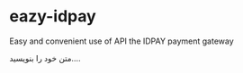 # eazy-idpay
 Easy and convenient use of API the IDPAY payment gateway
<div dir=”rtl”>

متن خود را بنویسید….

</div>
